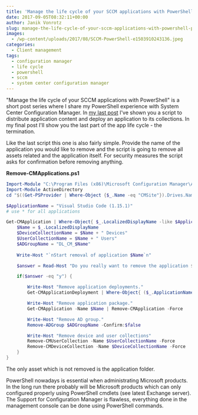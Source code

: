 ```yaml
---
title: 'Manage the life cycle of your SCCM applications with PowerShell - Part 4 Remove Applications'
date: 2017-09-05T08:32:11+00:00
author: Janik Vonrotz
slug: manage-the-life-cycle-of-your-sccm-applications-with-powershell-part-4-remove-applications
images:
  - /wp-content/uploads/2017/08/SCCM-PowerShell-e1503910243136.jpeg
categories:
  - Client management
tags:
  - configuration manager
  - life cycle
  - powershell
  - sccm
  - system center configuration manager
---
```

"Manage the life cycle of your SCCM applications with PowerShell" is a short post series where I share my PowerShell experience with System Center Configuration Manager. In [my last post](https://janikvonrotz.ch/2017/09/01/manage-the-life-cycle-of-your-sccm-applications-with-powershell-part-3-deploy-applications/) I've shown you a script to distribute application content and deploy an application to its collections. In my final post I'll show you the last part of the app life cycle - the termination. 
<!--more-->

Like the last script this one is also fairly simple. Provide the name of the application you would like to remove and the script is going to remove all assets related and the application itself. For security measures the script asks for confirmation before removing anything.

**Remove-CMApplications.ps1**

```powershell
Import-Module "C:\Program Files (x86)\Microsoft Configuration Manager\AdminConsole\bin\ConfigurationManager.psd1"
Import-Module ActiveDirectory
cd "$((Get-PSProvider | Where-Object {$_.Name -eq "CMSite"}).Drives.Name):"

$ApplicationName = "Visual Studio Code (1.15.1)" 
# use * for all applications

Get-CMApplication | Where-Object{ $_.LocalizedDisplayName -like $ApplicationName } | ForEach-Object {
    $Name = $_.LocalizedDisplayName
    $DeviceCollectionName = $Name + " Devices"
    $UserCollectionName = $Name + " Users"
    $ADGroupName = "DL_CM_$Name"
    
    Write-Host "`nStart removal of application $Name`n"

    $answer = Read-Host "Do you really want to remove the application $($Name)? (y/n)"

    if($answer -eq "y") {

        Write-Host "Remove application deployments."
        Get-CMApplicationDeployment | Where-Object{ ($_.ApplicationName -eq $Name) } | Remove-CMApplicationDeployment -Force

        Write-Host "Remove application package."
        Get-CMApplication -Name $Name | Remove-CMApplication -Force

        Write-Host "Remove AD group."
        Remove-ADGroup $ADGroupName -Confirm:$false

        Write-Host "Remove device and user collections"
        Remove-CMUserCollection -Name $UserCollectionName -Force
        Remove-CMDeviceCollection -Name $DeviceCollectionName -Force
    }
}
```

The only asset which is not removed is the application folder.

PowerShell nowadays is essential when administrating Microsoft products. In the long run there probably will be Microsoft products which can only configured properly using PowerShell cmdlets (see latest Exchange server). The Support for Configuration Manager is flawless, everything done in the management console can be done using PowerShell commands.